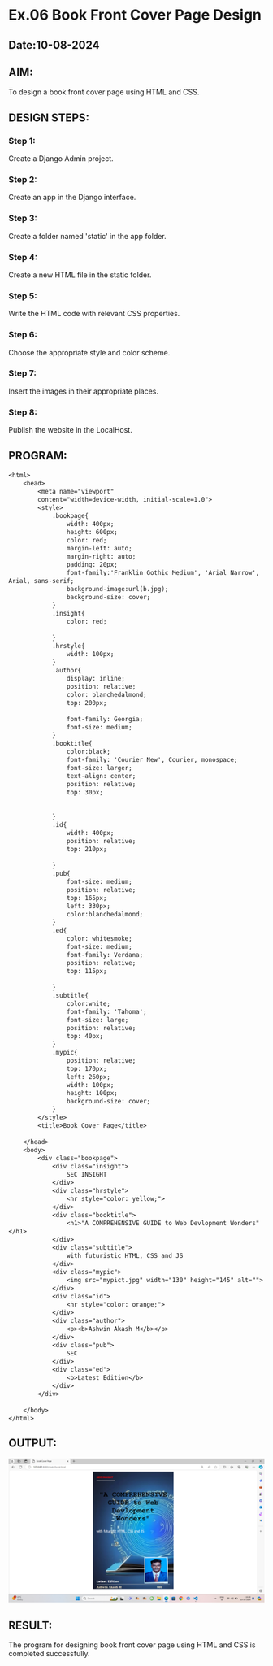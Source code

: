 # Ex.06 Book Front Cover Page Design
## Date:10-08-2024

## AIM:
To design a book front cover page using HTML and CSS.

## DESIGN STEPS:

### Step 1:
Create a Django Admin project.

### Step 2:
Create an app in the Django interface.

### Step 3:
Create a folder named 'static' in the app folder.

### Step 4:
Create a new HTML file in the static folder.

### Step 5:
Write the HTML code with relevant CSS properties.

### Step 6:
Choose the appropriate style and color scheme.

### Step 7:
Insert the images in their appropriate places.

### Step 8:
Publish the website in the LocalHost.

## PROGRAM:
```
<html>
    <head>
        <meta name="viewport"
        content="width=device-width, initial-scale=1.0">
        <style>
            .bookpage{
                width: 400px;
                height: 600px;
                color: red;
                margin-left: auto;
                margin-right: auto;
                padding: 20px;
                font-family:'Franklin Gothic Medium', 'Arial Narrow', Arial, sans-serif;
                background-image:url(b.jpg);
                background-size: cover;
            }
            .insight{
                color: red;

            }
            .hrstyle{
                width: 100px;
            }
            .author{
                display: inline;
                position: relative;
                color: blanchedalmond;
                top: 200px;

                font-family: Georgia;
                font-size: medium;
            }
            .booktitle{
                color:black;
                font-family: 'Courier New', Courier, monospace;
                font-size: larger;
                text-align: center;
                position: relative;
                top: 30px;

            
            }
            .id{
                width: 400px;
                position: relative;
                top: 210px;

            }
            .pub{
                font-size: medium;
                position: relative;
                top: 165px;
                left: 330px;
                color:blanchedalmond;
            }
            .ed{
                color: whitesmoke;
                font-size: medium;
                font-family: Verdana;
                position: relative;
                top: 115px;

            }
            .subtitle{
                color:white;
                font-family: 'Tahoma';
                font-size: large;
                position: relative;
                top: 40px;
            }
            .mypic{
                position: relative;
                top: 170px;
                left: 260px;
                width: 100px;
                height: 100px;
                background-size: cover;
            }
        </style>
        <title>Book Cover Page</title>

    </head>
    <body>
        <div class="bookpage">
            <div class="insight">
                SEC INSIGHT
            </div>
            <div class="hrstyle">
                <hr style="color: yellow;">
            </div>
            <div class="booktitle">
                <h1>"A COMPREHENSIVE GUIDE to Web Devlopment Wonders"</h1>
            </div>
            <div class="subtitle">
                with futuristic HTML, CSS and JS
            </div>
            <div class="mypic">
                <img src="mypict.jpg" width="130" height="145" alt="">
            </div>
            <div class="id">
                <hr style="color: orange;">
            </div>
            <div class="author">
                <p><b>Ashwin Akash M</b></p>
            </div>
            <div class="pub">
                SEC
            </div>
            <div class="ed">
                <b>Latest Edition</b>
            </div>
        </div>

    </body>
</html>
```

## OUTPUT:
![alt text](Cover(1).png)
## RESULT:
The program for designing book front cover page using HTML and CSS is completed successfully.
